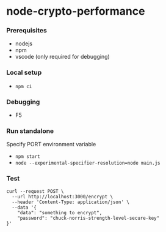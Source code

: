 # node-crypto-performance

### Prerequisites

- nodejs
- npm
- vscode (only required for debugging)

### Local setup

- `npm ci`

### Debugging

- F5

### Run standalone

Specify PORT environment variable

- `npm start`
- `node --experimental-specifier-resolution=node main.js`

### Test

```
curl --request POST \
  --url http://localhost:3000/encrypt \
  --header 'Content-Type: application/json' \
  --data '{
	"data": "something to encrypt",
	"password": "chuck-norris-strength-level-secure-key"
}'
```
